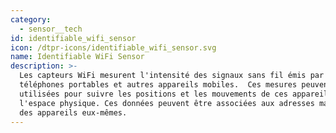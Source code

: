 ```yaml
---
category:
  - sensor__tech
id: identifiable_wifi_sensor
icon: /dtpr-icons/identifiable_wifi_sensor.svg
name: Identifiable WiFi Sensor
description: >-
  Les capteurs WiFi mesurent l'intensité des signaux sans fil émis par les
  téléphones portables et autres appareils mobiles.  Ces mesures peuvent être
  utilisées pour suivre les positions et les mouvements de ces appareils dans
  l'espace physique. Ces données peuvent être associées aux adresses matérielles
  des appareils eux-mêmes.
---
```


